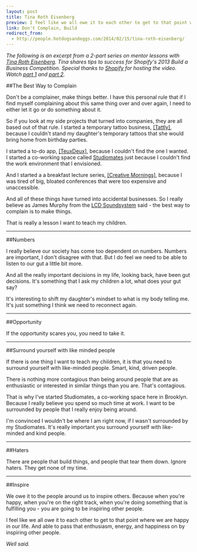 ```yaml
---
layout: post
title: Tina Roth Eisenberg
preview: I feel like we all owe it to each other to get to that point where we are happy in our life.
link: Don't Complain, Build 
redirect_from:
  - http://people.hotdogsandeggs.com/2014/02/15/tina-roth-eisenberg/  
---
```


*The following is an excerpt from a 2-part series on mentor lessons with [Tina Roth Eisenberg](http://www.swiss-miss.com/about/hi-i-am-tina). Tina shares tips to success for Shopify's 2013 Build a Business Competition. Special thanks to [Shopify](http://www.shopify.com/) for hosting the video. Watch [part 1](https://www.youtube.com/watch?v=IrhktR0YfCw) and [part 2](https://www.youtube.com/watch?v=DKFsf0PyoTg).*

##The Best Way to Complain 

Don't be a complainer, make things better. I have this personal rule that if I find myself complaining about this same thing over and over again, I need to either let it go or do something about it. 

So if you look at my side projects that turned into companies, they are all based out of that rule. I started a temporary tattoo business, [[Tattly]](http://tattly.com/), because I couldn't stand my daughter's temporary tattoos that she would bring home from birthday parties. 

I started a to-do app, [[TeuxDeux]](https://teuxdeux.com/), because I couldn't find the one I wanted. I started a co-working space called [Studiomates](http://www.studiomates.com/) just because I couldn't find the work environment that I envisioned. 

And I started a a breakfast lecture series, [[Creative Mornings]](http://creativemornings.com/), because I was tired of big, bloated conferences that were too expensive and unaccessible. 

And all of these things have turned into accidental businesses. So I really believe as James Murphy from the [LCD Soundsystem](http://lcdsoundsystem.com/main/) said - the best way to complain is to make things. 

That is really a lesson I want to teach my children. 

* * * 

##Numbers

I really believe our society has come too dependent on numbers. Numbers are important, I don't disagree with that. But I do feel we need to be able to listen to our gut a little bit more. 

And all the really important decisions in my life, looking back, have been gut decisions. It's something that I ask my children a lot, what does your gut say? 

It's interesting to shift my daughter's mindset to what is my body telling me. It's just something I think we need to reconnect again. 

* * * 

##Opportunity

If the opportunity scares you, you need to take it. 

* * * 

##Surround yourself with like minded people

If there is one thing I want to teach my children, it is that you need to surround yourself with like-minded people. Smart, kind, driven people. 

There is nothing more contagious than being around people that are as enthusiastic or interested in similar things than you are. That's contagious. 

That is why I've started Studiomates, a co-working space here in Brooklyn. Because I really believe you spend so much time at work. I want to be surrounded by people that I really enjoy being around. 

I'm convinced I wouldn't be where I am right now, if I wasn't surrounded by my Studiomates. It's really important you surround yourself with like-minded and kind people. 

* * * 

##Haters

There are people that build things, and people that tear them down. Ignore haters. They get none of my time. 

* * * 

##Inspire

We owe it to the people around us to inspire others. Because when you're happy, when you're on the right track, when you're doing something that is fulfilling you - you are going to be inspiring other people. 

I feel like we all owe it to each other to get to that point where we are happy in our life. And able to pass that enthusiasm, energy, and happiness on by inspiring other people. 

*Well said.*




 